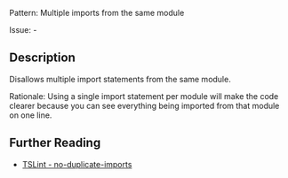 Pattern: Multiple imports from the same module

Issue: -

## Description

Disallows multiple import statements from the same module.  
  
Rationale: Using a single import statement per module will make the code clearer because you can see everything being imported from that module on one line.

## Further Reading

* [TSLint - no-duplicate-imports](https://palantir.github.io/tslint/rules/no-duplicate-imports)